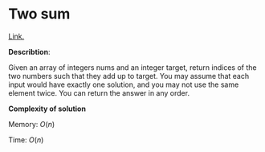 # Two sum
[Link.](https://leetcode.com/problems/two-sum/description/)

**Describtion**:

Given an array of integers nums and an integer target, return indices of the two numbers such that they add up to target.
You may assume that each input would have exactly one solution, and you may not use the same element twice.
You can return the answer in any order.

**Complexity of solution**

Memory: *O*(*n*)

Time: *O*(*n*)